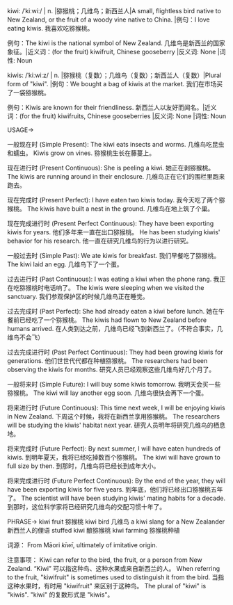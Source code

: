 kiwi: /ˈkiːwiː/ | n. |猕猴桃；几维鸟；新西兰人|A small, flightless bird native to New Zealand, or the fruit of a woody vine native to China. |例句：I love eating kiwis. 我喜欢吃猕猴桃。

例句：The kiwi is the national symbol of New Zealand. 几维鸟是新西兰的国家象征。|近义词：(for the fruit) kiwifruit, Chinese gooseberry |反义词: None |词性: Noun


kiwis: /ˈkiːwiːz/ | n. |猕猴桃（复数）；几维鸟（复数）；新西兰人（复数）|Plural form of "kiwi". |例句：We bought a bag of kiwis at the market. 我们在市场买了一袋猕猴桃。

例句：Kiwis are known for their friendliness. 新西兰人以友好而闻名。|近义词：(for the fruit) kiwifruits, Chinese gooseberries |反义词: None |词性: Noun


USAGE->

一般现在时 (Simple Present):
The kiwi eats insects and worms.  几维鸟吃昆虫和蠕虫。
Kiwis grow on vines. 猕猴桃生长在藤蔓上。

现在进行时 (Present Continuous):
She is peeling a kiwi. 她正在剥猕猴桃。
The kiwis are running around in their enclosure. 几维鸟正在它们的围栏里跑来跑去。

现在完成时 (Present Perfect):
I have eaten two kiwis today. 我今天吃了两个猕猴桃。
The kiwis have built a nest in the ground. 几维鸟在地上筑了个巢。

现在完成进行时 (Present Perfect Continuous):
They have been exporting kiwis for years. 他们多年来一直在出口猕猴桃。
He has been studying kiwis' behavior for his research.  他一直在研究几维鸟的行为以进行研究。


一般过去时 (Simple Past):
We ate kiwis for breakfast. 我们早餐吃了猕猴桃。
The kiwi laid an egg. 几维鸟下了一个蛋。


过去进行时 (Past Continuous):
I was eating a kiwi when the phone rang. 我正在吃猕猴桃时电话响了。
The kiwis were sleeping when we visited the sanctuary. 我们参观保护区的时候几维鸟正在睡觉。

过去完成时 (Past Perfect):
She had already eaten a kiwi before lunch.  她在午餐前已经吃了一个猕猴桃。
The kiwis had flown to New Zealand before humans arrived.  在人类到达之前，几维鸟已经飞到新西兰了。（不符合事实，几维鸟不会飞）


过去完成进行时 (Past Perfect Continuous):
They had been growing kiwis for generations.  他们世世代代都在种植猕猴桃。
The researchers had been observing the kiwis for months. 研究人员已经观察这些几维鸟好几个月了。


一般将来时 (Simple Future):
I will buy some kiwis tomorrow. 我明天会买一些猕猴桃。
The kiwi will lay another egg soon.  几维鸟很快会再下一个蛋。


将来进行时 (Future Continuous):
This time next week, I will be enjoying kiwis in New Zealand.  下周这个时候，我将在新西兰享用猕猴桃。
The researchers will be studying the kiwis' habitat next year.  研究人员明年将研究几维鸟的栖息地。


将来完成时 (Future Perfect):
By next summer, I will have eaten hundreds of kiwis. 到明年夏天，我将已经吃掉数百个猕猴桃。
The kiwi will have grown to full size by then. 到那时，几维鸟将已经长到成年大小。


将来完成进行时 (Future Perfect Continuous):
By the end of the year, they will have been exporting kiwis for five years. 到年底，他们将已经出口猕猴桃五年了。
The scientist will have been studying kiwis' mating habits for a decade. 到那时，这位科学家将已经研究几维鸟的交配习惯十年了。



PHRASE->
kiwi fruit 猕猴桃
kiwi bird 几维鸟
a kiwi slang for a New Zealander 新西兰人的俚语
stuffed kiwi 酿猕猴桃
kiwi farming 猕猴桃种植


词源：
From Māori *kīwī*, ultimately of imitative origin.


注意事项：
Kiwi can refer to the bird, the fruit, or a person from New Zealand.  “Kiwi” 可以指这种鸟、这种水果或来自新西兰的人。
When referring to the fruit, "kiwifruit" is sometimes used to distinguish it from the bird. 当指这种水果时，有时用 "kiwifruit" 来区别于这种鸟。
The plural of "kiwi" is "kiwis". "kiwi" 的复数形式是 "kiwis"。
